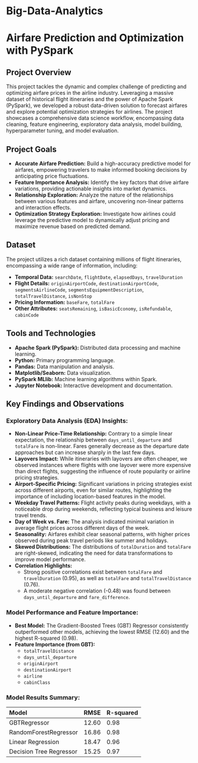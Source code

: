 # Big-Data-Analytics
# Airfare Prediction and Optimization with PySpark

## Project Overview

This project tackles the dynamic and complex challenge of predicting and optimizing airfare prices in the airline industry. Leveraging a massive dataset of historical flight itineraries and the power of Apache Spark (PySpark), we developed a robust data-driven solution to forecast airfares and explore potential optimization strategies for airlines. The project showcases a comprehensive data science workflow, encompassing data cleaning, feature engineering, exploratory data analysis, model building, hyperparameter tuning, and model evaluation.

## Project Goals

*   **Accurate Airfare Prediction:** Build a high-accuracy predictive model for airfares, empowering travelers to make informed booking decisions by anticipating price fluctuations.
*   **Feature Importance Analysis:** Identify the key factors that drive airfare variations, providing actionable insights into market dynamics.
*   **Relationship Exploration:** Analyze the nature of the relationships between various features and airfare, uncovering non-linear patterns and interaction effects.
*   **Optimization Strategy Exploration:** Investigate how airlines could leverage the predictive model to dynamically adjust pricing and maximize revenue based on predicted demand.

## Dataset

The project utilizes a rich dataset containing millions of flight itineraries, encompassing a wide range of information, including:

*   **Temporal Data:** `searchDate`, `flightDate`, `elapsedDays`, `travelDuration`
*   **Flight Details:** `originAirportCode`, `destinationAirportCode`, `segmentsAirlineCode`, `segmentsEquipmentDescription`, `totalTravelDistance`, `isNonStop`
*   **Pricing Information:** `baseFare`, `totalFare`
*   **Other Attributes:** `seatsRemaining`, `isBasicEconomy`, `isRefundable`, `cabinCode`

## Tools and Technologies

*   **Apache Spark (PySpark):** Distributed data processing and machine learning.
*   **Python:** Primary programming language.
*   **Pandas:** Data manipulation and analysis.
*   **Matplotlib/Seaborn:** Data visualization.
*   **PySpark MLlib:** Machine learning algorithms within Spark.
*   **Jupyter Notebook:** Interactive development and documentation.

## Key Findings and Observations

### Exploratory Data Analysis (EDA) Insights:

*   **Non-Linear Price-Time Relationship:** Contrary to a simple linear expectation, the relationship between `days_until_departure` and `totalFare` is non-linear. Fares generally decrease as the departure date approaches but can increase sharply in the last few days.
*   **Layovers Impact:** While itineraries with layovers are often cheaper, we observed instances where flights with one layover were more expensive than direct flights, suggesting the influence of route popularity or airline pricing strategies.
*   **Airport-Specific Pricing:** Significant variations in pricing strategies exist across different airports, even for similar routes, highlighting the importance of including location-based features in the model.
*   **Weekday Travel Patterns:** Flight activity peaks during weekdays, with a noticeable drop during weekends, reflecting typical business and leisure travel trends.
*   **Day of Week vs. Fare:** The analysis indicated minimal variation in average flight prices across different days of the week.
*   **Seasonality:** Airfares exhibit clear seasonal patterns, with higher prices observed during peak travel periods like summer and holidays.
*   **Skewed Distributions:** The distributions of `totalDuration` and `totalFare` are right-skewed, indicating the need for data transformations to improve model performance.
*   **Correlation Highlights:**
    *   Strong positive correlations exist between `totalFare` and `travelDuration` (0.95), as well as `totalFare` and `totalTravelDistance` (0.76).
    *   A moderate negative correlation (-0.48) was found between `days_until_departure` and `fare_difference`.

### Model Performance and Feature Importance:

*   **Best Model:** The Gradient-Boosted Trees (GBT) Regressor consistently outperformed other models, achieving the lowest RMSE (12.60) and the highest R-squared (0.98).
*   **Feature Importance (from GBT):**
    *   `totalTravelDistance`
    *   `days_until_departure`
    *   `originAirport`
    *   `destinationAirport`
    *   `airline`
    *   `cabinClass`

### Model Results Summary:

| Model                 | RMSE   | R-squared |
| :-------------------- | :----- | :-------- |
| GBTRegressor          | 12.60  | 0.98      |
| RandomForestRegressor | 16.86  | 0.98      |
| Linear Regression     | 18.47  | 0.96      |
| Decision Tree Regressor | 15.25  | 0.97     |
